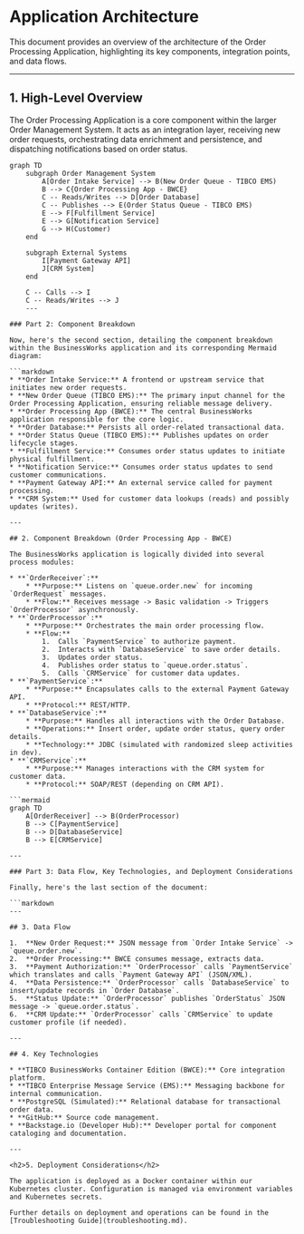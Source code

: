 # Application Architecture

This document provides an overview of the architecture of the Order Processing Application, highlighting its key components, integration points, and data flows.

---

## 1. High-Level Overview

The Order Processing Application is a core component within the larger Order Management System. It acts as an integration layer, receiving new order requests, orchestrating data enrichment and persistence, and dispatching notifications based on order status.

```mermaid
graph TD
    subgraph Order Management System
        A[Order Intake Service] --> B(New Order Queue - TIBCO EMS)
        B --> C{Order Processing App - BWCE}
        C -- Reads/Writes --> D[Order Database]
        C -- Publishes --> E(Order Status Queue - TIBCO EMS)
        E --> F[Fulfillment Service]
        E --> G[Notification Service]
        G --> H(Customer)
    end

    subgraph External Systems
        I[Payment Gateway API]
        J[CRM System]
    end

    C -- Calls --> I
    C -- Reads/Writes --> J
    ---

### Part 2: Component Breakdown

Now, here's the second section, detailing the component breakdown within the BusinessWorks application and its corresponding Mermaid diagram:

```markdown
* **Order Intake Service:** A frontend or upstream service that initiates new order requests.
* **New Order Queue (TIBCO EMS):** The primary input channel for the Order Processing Application, ensuring reliable message delivery.
* **Order Processing App (BWCE):** The central BusinessWorks application responsible for the core logic.
* **Order Database:** Persists all order-related transactional data.
* **Order Status Queue (TIBCO EMS):** Publishes updates on order lifecycle stages.
* **Fulfillment Service:** Consumes order status updates to initiate physical fulfillment.
* **Notification Service:** Consumes order status updates to send customer communications.
* **Payment Gateway API:** An external service called for payment processing.
* **CRM System:** Used for customer data lookups (reads) and possibly updates (writes).

---

## 2. Component Breakdown (Order Processing App - BWCE)

The BusinessWorks application is logically divided into several process modules:

* **`OrderReceiver`:**
    * **Purpose:** Listens on `queue.order.new` for incoming `OrderRequest` messages.
    * **Flow:** Receives message -> Basic validation -> Triggers `OrderProcessor` asynchronously.
* **`OrderProcessor`:**
    * **Purpose:** Orchestrates the main order processing flow.
    * **Flow:**
        1.  Calls `PaymentService` to authorize payment.
        2.  Interacts with `DatabaseService` to save order details.
        3.  Updates order status.
        4.  Publishes order status to `queue.order.status`.
        5.  Calls `CRMService` for customer data updates.
* **`PaymentService`:**
    * **Purpose:** Encapsulates calls to the external Payment Gateway API.
    * **Protocol:** REST/HTTP.
* **`DatabaseService`:**
    * **Purpose:** Handles all interactions with the Order Database.
    * **Operations:** Insert order, update order status, query order details.
    * **Technology:** JDBC (simulated with randomized sleep activities in dev).
* **`CRMService`:**
    * **Purpose:** Manages interactions with the CRM system for customer data.
    * **Protocol:** SOAP/REST (depending on CRM API).

```mermaid
graph TD
    A[OrderReceiver] --> B(OrderProcessor)
    B --> C[PaymentService]
    B --> D[DatabaseService]
    B --> E[CRMService]

---

### Part 3: Data Flow, Key Technologies, and Deployment Considerations

Finally, here's the last section of the document:

```markdown
---

## 3. Data Flow

1.  **New Order Request:** JSON message from `Order Intake Service` -> `queue.order.new`.
2.  **Order Processing:** BWCE consumes message, extracts data.
3.  **Payment Authorization:** `OrderProcessor` calls `PaymentService` which translates and calls `Payment Gateway API` (JSON/XML).
4.  **Data Persistence:** `OrderProcessor` calls `DatabaseService` to insert/update records in `Order Database`.
5.  **Status Update:** `OrderProcessor` publishes `OrderStatus` JSON message -> `queue.order.status`.
6.  **CRM Update:** `OrderProcessor` calls `CRMService` to update customer profile (if needed).

---

## 4. Key Technologies

* **TIBCO BusinessWorks Container Edition (BWCE):** Core integration platform.
* **TIBCO Enterprise Message Service (EMS):** Messaging backbone for internal communication.
* **PostgreSQL (Simulated):** Relational database for transactional order data.
* **GitHub:** Source code management.
* **Backstage.io (Developer Hub):** Developer portal for component cataloging and documentation.

---

<h2>5. Deployment Considerations</h2>

The application is deployed as a Docker container within our Kubernetes cluster. Configuration is managed via environment variables and Kubernetes secrets.

Further details on deployment and operations can be found in the [Troubleshooting Guide](troubleshooting.md).
